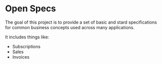 # Open Specs

The goal of this project is to provide a set of basic and stard specifications for common business concepts used across many applications.

It includes things like:

- Subscriptions
- Sales
- Invoices
